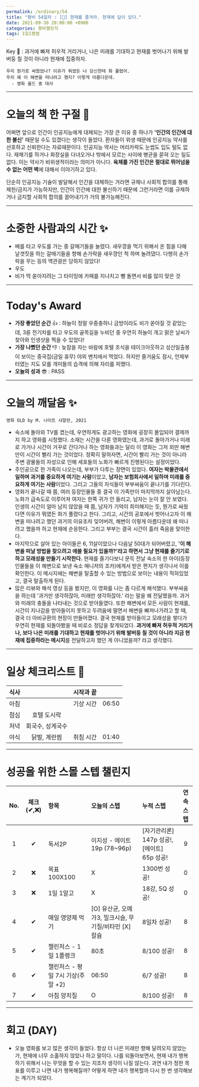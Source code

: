 ```yaml
---
permalink: /ordinary/54
title: "평비 54일차 : [🧳] 현재를 즐겨라. 현재에 답이 있다."
date: 2021-09-30 20:00:00 +0900
categories: 평비챌린지
tags: 1일1평범
---  
```

Key 🔑 : 과거에 빠져 허우적 거리거나, 나은 미래를 기대하고 현재를 벗어나기 위해 발버둥 칠 것이 아니라 현재에 집중하자.
```
우리 뭔가로 싸웠었나? 이유가 뭐였든 나 당신한테 화 풀렸어.
우리 왜 이 해변을 떠나려고 했지? 이렇게 아름다운데.
  - 영화 올드 중 대사
```

---
# 오늘의 책 한 구절 📕
어쩌면 앞으로 인간이 인공지능에게 대체되는 가장 큰 이유 중 하나가 **'인간의 인간에 대한 불신'** 때문일 수도 있겠다는 생각이 들었다. 환자들이 위생 때문에 인공지능 약사를 선호하고 신뢰한다는 자료때문이다. 인공지능 약사는 머리카락도 눈썹도 입도 털도 없다. 재채기를 하거나 화장실을 다녀오거나 밖에서 모르는 사이에 병균을 묻혀 오는 일도 없다. 이는 약사가 비위생적이라는 의미가 아니다. **육체를 가진 인간은 절대로 뛰어넘을 수 없는 어떤 벽**에 대해서 이야기하고 있다.  

단순히 인공지능 기술이 발달해서 인간을 대체하는 거라면 규제나 사회적 합의를 통해 제한/금지가 가능하지만, 인간이 인간에 대한 불신하기 때문에 그런거라면 이를 규제하거나 금지할 사회적 합의를 끌어내기가 거의 불가능해진다.  

---
# 소중한 사람과의 시간 ✨
- 배를 타고 우도를 가는 중 갈매기들을 놀렸다. 새우깡을 먹기 위해서 온 힘을 다해 날갯짓을 하는 갈매기들을 향해 손가락을 새우깡인 척 하며 놀려댔다. 다행히 손가락을 무는 등의 역관광은 당하지 않았다!
- 우도  
- 비가 막 쏟아지려는 그 타이밍에 카페를 지나치고 뺑 돌면서 비를 많이 맞은 것

---
# Today's Award
- **가장 좋았던 순간** 👍 : 하늘이 정말 우중충하니 금방이라도 비가 쏟아질 것 같았는데, 3륜 전기차를 타고 우도의 골목길을 누비던 중 우연히 하늘이 개고 맑은 날씨가 찾아와 인생샷을 찍을 수 있었다!  
- **가장 나빴던 순간** 👎 : 늦잠을 자는 바람에 호텔 조식을 테이크아웃하고 성산일출봉이 보이는 중국집(금일 휴무) 야외 벤치에서 먹었다. 하지만 즐거움도 잠시, 언제부터였는 지도 모를 개미들의 습격에 의해 자리를 피했다.  
- **오늘의 성과** 😎 : PASS 

---
# 오늘의 깨달음 ✨
`영화 OLD by M. 나이트 샤말란, 2021`  
- 숙소에 돌아와 TV를 켰는데, 우연하게도 광고하는 영화에 굉장히 몰입되어 결제까지 하고 영화를 시청했다. 소재는 시간을 다룬 영화였는데, 과거로 돌아가거나 미래로 가거나 시간이 거꾸로 간다거나 하는 영화들과는 달리 이 영화는 그저 외딴 해변만이 시간이 빨리 가는 것이었다. 정확히 말하자면, 시간이 빨리 가는 것이 아니라 주변 광물들의 자성으로 인해 세포들의 노화가 빠르게 진행된다는 설정이었다.  
- 주인공으로 한 가족이 나오는데, 부부가 다투는 장면이 있었다. **여자는 박물관에서 일하며 과거를 중요하게 여기는 사람**이었고, **남자는 보험회사에서 일하며 미래를 중요하게 여기는 사람**이었다. 그리고 그들의 자식들이 부부싸움이 끝나기를 기다린다.  
- 영화가 끝나갈 때 쯤, 여러 등장인물들 중 결국 이 가족만이 마지막까지 살아남는다. 노화가 급속도로 이루어져 여자는 한쪽 귀가 안 들리고, 남자는 눈이 잘 안 보였다. 인생의 시간이 얼마 남지 않았을 때 쯤, 남자가 기억이 희미해지는 듯, 뭔가로 싸웠다면 이유가 뭐였든 화가 풀렸다고 한다. 그리고, 시간의 공포에서 벗어나고자 이 해변을 떠나려고 했던 과거의 이유조차 잊어버려, 해변이 이렇게 아름다운데 왜 떠나려고 했을까 하고 현재에 순응한다. 그리고 부부는 결국 시간이 흘러 죽음을 맞이한다.  
- 마지막으로 살아 있는 아이들은 6, 11살이었으나 다음날 50대가 되어버렸고, **'이 해변을 떠날 방법을 찾으려고 애쓸 필요가 있을까?'라고 하면서 그냥 현재를 즐기기로 하고 모래성을 만들기 시작한다.** 현재를 즐기다보니 문득 전날 숙소의 한 아이(등장인물들을 이 해변으로 보낸 숙소 매니저의 조카)에게서 받은 편지가 생각나서 이를 확인한다. 이 메시지에는 해변을 탈출할 수 있는 방법으로 보이는 내용이 적혀있었고, 결국 탈출하게 된다.  
- 많은 리뷰와 해석 영상 등을 봤지만, 이 영화를 나는 좀 다르게 해석했다. 부부싸움을 하는데 '과거만 생각하잖아, 미래만 생각하잖아.' 라는 말을 왜 전달했을까. 과거와 미래의 충돌을 나타내는 것으로 받아들였다. 또한 해변에서 모든 사람이 현재를, 시간이 지나감을 받아들이지 못하고 두려움에 떨면서 해변을 빠져나가려고 할 때, 결국 더 아비규환의 현장이 만들어졌다. 결국 현재를 받아들이고 모래성을 쌓다가 우연히 현재를 되돌아봤을 때 비로소 정답을 찾게되었다. **과거에 빠져 허우적 거리거나, 보다 나은 미래를 기대하고 현재를 벗어나기 위해 발버둥 칠 것이 아니라 지금 현재에 집중하라는 메시지**를 전달하고자 했던 게 아니었을까? 라고 생각했다.  

---
# 일상 체크리스트 📃

| 식사 |  | 시작과 끝 |  |
|:----:|:----:|:----:|:----:|
| 아침 |  | 기상 시간 | 06:50 |
| 점심 | 호텔 도시락 |  |  |
| 저녁 | 회국수, 성게국수 |  |  |
| 야식 | 닭발, 계란찜 | 취침 시간 | 01:40 |

---
# 성공을 위한 스몰 스텝 챌린지

| No. | 체크(✔,❌) | 항목 | 오늘의 스텝 | 누적 스텝 | 연속 스텝 |
|:----:|:----:|:----|:----|:----|:----:|
| 1 | ✔ | 독서2P | 이지성 - 에이트 19p (78~96p) | [자기관리론] 147p 성공!, [에이트] 65p 성공! | 9 |
| 2 | ❌ | 목표 100X100 | X | 1300번 성공! | 0 |
| 3 | ❌ | 1일 1알고 | X | 18강, 5Q 성공! | 0 |
| 4 | ✔ | 매일 영양제 먹기 | [O] 유산균, 오메가3, 밀크시슬, 무기질/비타민 [X] 칼슘 | 8일차 성공! | 8 |
| 5 | ✔ | 챌린저스 - 1일 1플랭크 | 80초 | 8/100 성공! | 8 |
| 6 | ✔ | 챌린저스 - 평일 7시 기상(주말 +2) | 06:50 | 6/7 성공! | 8 |
| 7 | ✔ | 아침 양치질 | O | 8/100 성공! | 8 |

---
# 회고 (DAY)
- 오늘 영화를 보고 많은 생각이 들었다. 항상 더 나은 미래만 향해 달려오지 않았는가, 현재에 너무 소홀하지 않았나 하고 말이다. 나를 되돌아보면서, 현재 내가 행복하기 위해서 나는 무엇을 할 수 있는 지조차 생각이 나질 않는다. 과연 내가 정한 목표를 이루고 나면 내가 행복해질까? 어떻게 하면 내가 행복할까 다시 한 번 생각해보는 계기가 되었다.